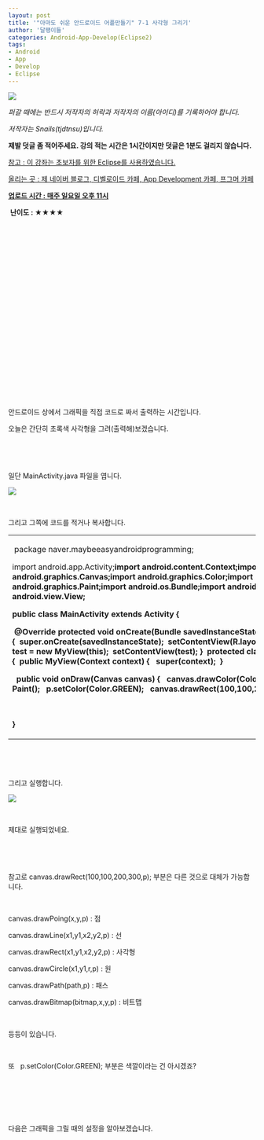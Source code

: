 ```yaml
---
layout: post
title: '"아마도 쉬운 안드로이드 어플만들기" 7-1 사각형 그리기'
author: '달팽이들'
categories: Android-App-Develop(Eclipse2)
tags:
- Android
- App
- Develop
- Eclipse
---
```



<script> location.href='https://cafe.naver.com/develoid/318863' ; </script>

<p><img src="https://dthumb-phinf.pstatic.net/?src=%22http%3A%2F%2Fpostfiles3.naver.net%2F20130523_178%2Ftjdtnsu_1369283538974akCh1_JPEG%2Fand.jpg%3Ftype%3Dw2%22&amp;type=cafe_wa740"></p><p><i>퍼갈 때에는 반드시 저작자의 허락과 저작자의 이름(아이디)를 기록하어야 합니다.</i></p><p><i>저작자는 Snails(tjdtnsu)입니다.</i></p><p><strong>제발 덧글 좀 적어주세요. 강의 적는 시간은 1시간이지만 덧글은 1분도 걸리지 않습니다.</strong></p><p><u>참고 : 이 강좌는 초보자를 위한 Eclipse를 사용하였습니다.</u></p><p><u>올리는 곳 : 제 네이버 블로그, 디벨로이드 카페, App Development 카페, 프그머 카페</u></p><p><u><strong>업로드 시간 : 매주 일요일 오후 11시</strong></u><p></p><p>&nbsp;<strong>난이도 : ★★★★</strong>﻿﻿</p><p>﻿</p><p>﻿</p><p>﻿</p><p>﻿</p><p>﻿</p><p>﻿</p><p>﻿</p><p>﻿</p><p>﻿</p><p>﻿</p><p>﻿﻿﻿﻿﻿﻿﻿﻿﻿﻿</p><p>﻿﻿﻿</p><p>﻿안드로이드 상에서 그래픽을 직접 코드로 짜서 출력하는 시간입니다.</p><p>﻿﻿﻿﻿﻿﻿﻿﻿﻿﻿﻿오늘은 간단히 초록색 사각형을 그려(출력해)보겠습니다.</p><p>﻿﻿﻿</p><p>﻿﻿﻿</p><p>﻿﻿﻿일단 MainActivity.java 파일을 엽니다.</p><p></p><p><img src="https://dthumb-phinf.pstatic.net/?src=%22http%3A%2F%2Fblogfiles.naver.net%2F20131006_185%2Ftjdtnsu_1381047373223md1VG_PNG%2F%25C1%25A6%25B8%25F1_%25BE%25F8%25C0%25BD.png%22&amp;type=cafe_wa740"></p><p>&nbsp;</p><p>그리고 그쪽에 코드를 적거나 복사합니다.</p><p>



<table><tbody><tr><td ><p>&nbsp;package naver.maybeeasyandroidprogramming;</p><p>import android.app.Activity;<b>import android.content.Context;<b>import android.graphics.Canvas;<b>import android.graphics.Color;<b>import android.graphics.Paint;<b>import android.os.Bundle;<b>import android.view.Menu;<b>import android.view.View;</p><p>public class MainActivity extends Activity {</p><p>&nbsp;@Override<b>&nbsp;protected void onCreate(Bundle savedInstanceState) {<b>&nbsp;&nbsp;super.onCreate(savedInstanceState);<b>&nbsp;&nbsp;setContentView(R.layout.activity_main);<b>&nbsp;&nbsp;MyView test = new MyView(this);<b>&nbsp;&nbsp;setContentView(test);<b>&nbsp;}<b>&nbsp;<b>&nbsp;protected class MyView extends View {<b>&nbsp;&nbsp;public MyView(Context context) {<b>&nbsp;&nbsp;&nbsp;super(context);<b>&nbsp;&nbsp;}</p><p>&nbsp;&nbsp;public void onDraw(Canvas canvas) {<b>&nbsp;&nbsp;&nbsp;canvas.drawColor(Color.LTGRAY);<b>&nbsp;&nbsp;&nbsp;Paint p= new Paint();<b>&nbsp;&nbsp;&nbsp;p.setColor(Color.GREEN);<b>&nbsp;&nbsp;&nbsp;canvas.drawRect(100,100,200,300,p);<b>&nbsp;&nbsp;}<b>&nbsp;}</p><p>&nbsp;</p><p>}&nbsp;</p></td></tr></tbody></table><p>&nbsp;</p><p>&nbsp;</p><p>그리고 실행합니다.</p><p><img src="https://dthumb-phinf.pstatic.net/?src=%22http%3A%2F%2Fblogfiles.naver.net%2F20131006_203%2Ftjdtnsu_13810486821594epLq_PNG%2F%25C1%25A6%25B8%25F1_%25BE%25F8%25C0%25BD.png%22&amp;type=cafe_wa740"></p><p>&nbsp;</p><p>제대로 실행되었네요.</p><p>&nbsp;</p><p>&nbsp;</p><p>참고로&nbsp;canvas.drawRect(100,100,200,300,p);&nbsp;부분은 다른 것으로 대체가 가능합니다.</p><p>&nbsp;</p><p>canvas.drawPoing(x,y,p) : 점</p><p>canvas.drawLine(x1,y1,x2,y2,p) : 선</p><p>canvas.drawRect(x1,y1,x2,y2,p) : 사각형</p><p>canvas.drawCircle(x1,y1,r,p) : 원</p><p>canvas.drawPath(path,p) : 패스</p><p>canvas.drawBitmap(bitmap,x,y,p) : 비트맵</p><p>&nbsp;</p><p>등등이 있습니다.</p><p>&nbsp;</p><p>또&nbsp;&nbsp;&nbsp;p.setColor(Color.GREEN); 부분은 색깔이라는 건 아시겠죠?</p><p>﻿﻿﻿</p><p>﻿﻿﻿</p><p>﻿﻿﻿</p><p>﻿﻿﻿다음은 그래픽을 그릴 때의 설정을 알아보겠습니다.</p></p><p></p>
